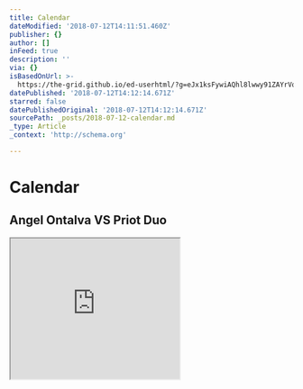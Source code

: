 ```yaml
---
title: Calendar
dateModified: '2018-07-12T14:11:51.460Z'
publisher: {}
author: []
inFeed: true
description: ''
via: {}
isBasedOnUrl: >-
  https://the-grid.github.io/ed-userhtml/?g=eJx1ksFywiAQhl8lwwy91ZAYrVqxo0Z7quOhL0AIgbQkmwI20z59U1DHQ3v5Zv9_l51lYVlXhjUisoZTpJzr7CKOOdOiLZkZSQCpxYhDc_Vi0RSifHK104LinOD5-pcb4rnxnHjmntklm-BZ4BanoTj1cuOZeAZn7LP7fxrOPOd3rOkerYL-wD4puaqcOXEjj6Zu3Y1-ZYW9kdvzpS5eA6Wg6-fdIV97rUQtlaPpJKT7dzsIHxaSgwZDcTquKs6rKvQctsj02NlCdm9KsUInpnHOZsR9VBJnRBo4daM_9uuPX1s-JMk0mQbPfdPdyUAncLp_AcuhR5F1X8P2UQGmFOa-r0unFgRFPqAoI0N8Hh0Ns6PIv3GopmjQlhvQum4lRS2g1TIOv2D1A9czpOc
datePublished: '2018-07-12T14:12:14.671Z'
starred: false
datePublishedOriginal: '2018-07-12T14:12:14.671Z'
sourcePath: _posts/2018-07-12-calendar.md
_type: Article
_context: 'http://schema.org'

---
```

# Calendar

## Angel Ontalva VS Priot Duo

<iframe src="https://the-grid.github.io/ed-userhtml/?g=eJx1ksFywiAQhl8lwwy91ZAYrVqxo0Z7quOhL0AIgbQkmwI20z59U1DHQ3v5Zv9_l51lYVlXhjUisoZTpJzr7CKOOdOiLZkZSQCpxYhDc_Vi0RSifHK104LinOD5-pcb4rnxnHjmntklm-BZ4BanoTj1cuOZeAZn7LP7fxrOPOd3rOkerYL-wD4puaqcOXEjj6Zu3Y1-ZYW9kdvzpS5eA6Wg6-fdIV97rUQtlaPpJKT7dzsIHxaSgwZDcTquKs6rKvQctsj02NlCdm9KsUInpnHOZsR9VBJnRBo4daM_9uuPX1s-JMk0mQbPfdPdyUAncLp_AcuhR5F1X8P2UQGmFOa-r0unFgRFPqAoI0N8Hh0Ns6PIv3GopmjQlhvQum4lRS2g1TIOv2D1A9czpOc" height="250" style=""></iframe>